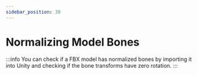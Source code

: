 ```yaml
---
sidebar_position: 30
---
```


# Normalizing Model Bones

:::info
You can check if a FBX model has normalized bones by importing it into Unity and checking if the bone transforms have zero rotation.
:::
